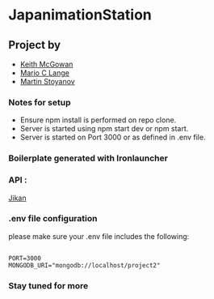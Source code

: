 # JapanimationStation

## Project by

- [Keith McGowan](https://www.github.com/keithmcgowan)  
- [Mario C Lange](https://www.github.com/marioclange)  
- [Martin Stoyanov](https://www.github.com/martinestoyanov)

### Notes for setup

- Ensure npm install is performed on repo clone.  
- Server is started using npm start dev or npm start.  
- Server is started on Port 3000 or as defined in .env file.  

### Boilerplate generated with Ironlauncher

### API :

[Jikan](https://jikan.docs.apiary.io/)

### .env file configuration

please make sure your .env file includes the following:

```text

PORT=3000
MONGODB_URI="mongodb://localhost/project2"

```

### Stay tuned for more
